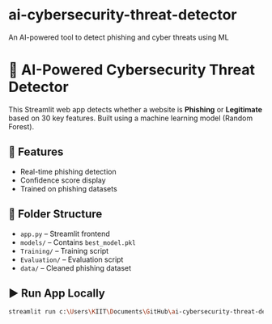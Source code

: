 # ai-cybersecurity-threat-detector
 An AI-powered tool to detect phishing and cyber threats using ML


# 🔐 AI-Powered Cybersecurity Threat Detector

This Streamlit web app detects whether a website is **Phishing** or **Legitimate** based on 30 key features. Built using a machine learning model (Random Forest).

## 🚀 Features
- Real-time phishing detection
- Confidence score display
- Trained on phishing datasets

## 📁 Folder Structure
- `app.py` – Streamlit frontend
- `models/` – Contains `best_model.pkl`
- `Training/` – Training script
- `Evaluation/` – Evaluation script
- `data/` – Cleaned phishing dataset

## ▶️ Run App Locally
```bash
streamlit run c:\Users\KIIT\Documents\GitHub\ai-cybersecurity-threat-detector\app.py

